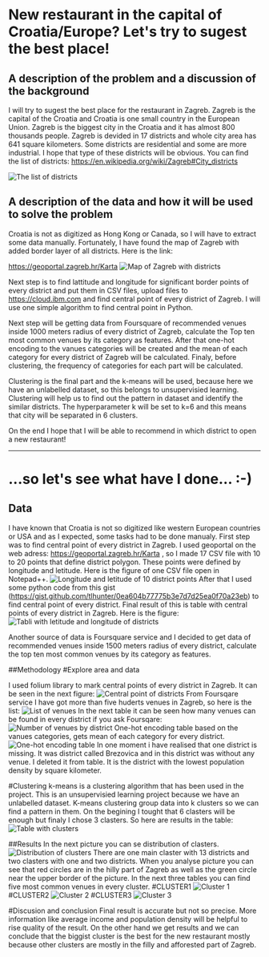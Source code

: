 # New restaurant in the capital of Croatia/Europe? Let's try to sugest the best place!

## A description of the problem and a discussion of the background

I will try to sugest the best place for the restaurant in Zagreb. Zagreb is the capital of the Croatia and Croatia is one small country in the European Union. Zagreb is the biggest city in the Croatia and it has almost 800 thousands people. Zagreb is devided in 17 districts and whole city area has 641 square kilometers. Some districts are residential and some are more industrial. I hope that type of these districts will be obvious. You can find the list of districts: https://en.wikipedia.org/wiki/Zagreb#City_districts

![The list of districts](https://raw.githubusercontent.com/kristian1971/kristian1971.github.io/master/pictures/1.png)

## A description of the data and how it will be used to solve the problem

Croatia is not as digitized as Hong Kong or Canada, so I will have to extract some data manually. Fortunately, I have found the map of Zagreb with added border layer of all districts. Here is the link:

https://geoportal.zagreb.hr/Karta
![Map of Zagreb with districts](https://raw.githubusercontent.com/kristian1971/kristian1971.github.io/master/pictures/2.png)

Next step is to find lattitude and longitude for significant border points of every district and put them in CSV files, upload files to https://cloud.ibm.com and find central point of every district of Zagreb. I will use one simple algorithm to find central point in Python.

Next step will be getting data from Foursquare of recommended venues inside 1000 meters radius of every district of Zagreb, calculate the Top ten most common venues by its category as features. After that one-hot encoding to the vanues categories will be created and the mean of each category for every district of Zagreb will be calculated. Finaly, before clustering, the frequency of categories for each part will be calculated.

Clustering is the final part and the k-means will be used, because here we have an unlabelled dataset, so this belongs to unsupervisied learning. Clustering will help us to find out the pattern in dataset and identify the similar districts. The hyperparameter k will be set to k=6 and this means that city will be separated in 6 clusters. 

On the end I hope that I will be able to recommend in which district to open a new restaurant!

_________________________________________________________________________________________________________

# ...so let's see what have I done... :-)

## Data

I have known that Croatia is not so digitized like western European countries or USA and as I expected, some tasks had to be done manualy. 
First step was to find central point of every district in Zagreb. I used geoportal on the web adress: https://geoportal.zagreb.hr/Karta , so I made 17 CSV file with 10 to 20 points that define district polygon. These points were defined by longitude and letitude. Here is the figure of one CSV file open in Notepad++.
![Longitude and letitude of 10 district points](https://raw.githubusercontent.com/kristian1971/kristian1971.github.io/master/pictures/29.png)
After that I used some python code from this gist (https://gist.github.com/tlhunter/0ea604b77775b3e7d7d25ea0f70a23eb) to find central point of every district. Final result of this is table with central points of every district in Zagreb. Here is the figure:
![Tabli with letitude and longitude of districts](https://raw.githubusercontent.com/kristian1971/kristian1971.github.io/master/pictures/3.png)

Another source of data is Foursquare service and I decided to get data of recommended venues inside 1500 meters radius of every district, calculate the top ten most common venues by its category as features.

##Methodology
#Explore area and data

I used folium library to mark central points of every district in Zagreb. It can be seen in the next figure:
![Central point of districts](https://raw.githubusercontent.com/kristian1971/kristian1971.github.io/master/pictures/4.png)
From Foursqare service I have got more than five huderts venues in Zagreb, so here is the list:
![List of venues](https://raw.githubusercontent.com/kristian1971/kristian1971.github.io/master/pictures/5.png)
In the next table it can be seen how many venues can be found in every district if you ask Foursqare:
![Number of venues by district](https://raw.githubusercontent.com/kristian1971/kristian1971.github.io/master/pictures/6.png)
One-hot encoding table based on the vanues categories, gets mean of each category for every district.
![One-hot encoding table](https://raw.githubusercontent.com/kristian1971/kristian1971.github.io/master/pictures/7.png)
In one moment i have realised that one district is missing. It was district called Brezovica and in this district was without any venue. I deleted it from table. It is the district with the lowest population density by square kilometer.

#Clustering
k-means is a clustering algorithm that has been used in the project. This is an unsupervisied learning project because we have an unlabelled dataset. K-means clustering group data into k clusters so we can find a pattern in them. On the begining I tought that 6 clasters will be enough but finaly I chose 3 clasters. So here are results in the table:
![Table with clusters](https://raw.githubusercontent.com/kristian1971/kristian1971.github.io/master/pictures/8.png)

##Results
In the next picture you can se distribution of clasters.
![Distribution of clusters](https://raw.githubusercontent.com/kristian1971/kristian1971.github.io/master/pictures/9.png)
There are one main claster with 13 districts and two clasters with one and two districts. When you analyse picture you can see that red circles are in the hilly part of Zagreb as well as the green circle near the upper border of the picture. In the next three tables you can find five most common venues in every cluster. 
#CLUSTER1
![Cluster 1](https://raw.githubusercontent.com/kristian1971/kristian1971.github.io/master/pictures/91.png)
#CLUSTER2
![Cluster 2](https://raw.githubusercontent.com/kristian1971/kristian1971.github.io/master/pictures/92.png)
#CLUSTER3
![Cluster 3](https://raw.githubusercontent.com/kristian1971/kristian1971.github.io/master/pictures/93.png)

#Discusion and conclusion
Final result is accurate but not so precise. More information like average income and population density will be helpful to rise quality of the result. On the other hand we get results and we can conclude that the biggist cluster is the best for the new restaurant mostly because other clusters are mostly in the filly and afforested part of Zagreb.


